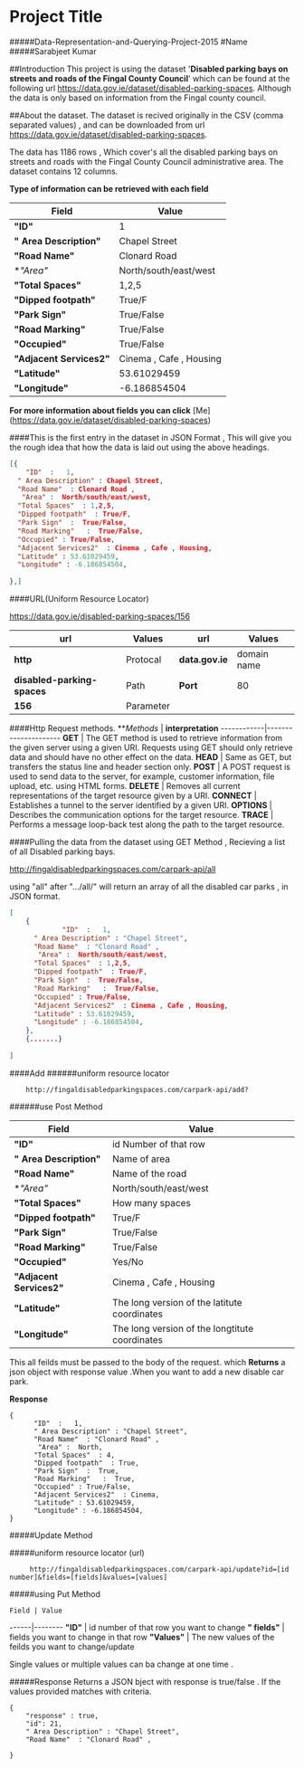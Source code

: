 # Project Title
#####Data-Representation-and-Querying-Project-2015
#Name
#####Sarabjeet Kumar

##Introduction
This project is using the dataset '**Disabled parking bays on streets and roads of the Fingal County Council**' which can be found at the following url https://data.gov.ie/dataset/disabled-parking-spaces. Although the data is only based on information from the Fingal county council.

##About the dataset.
The dataset is recived originally in the CSV (comma separated values) , and can be downloaded from url https://data.gov.ie/dataset/disabled-parking-spaces.

The data has 1186 rows , Which cover's all the disabled parking bays on streets and roads with the Fingal County Council administrative area. The dataset contains 12 columns.

**Type of information can be retrieved with each field**

Field | Value
------|--------
**"ID"**   |  1
**" Area Description"**  |  Chapel Street
**"Road Name"**   |  Clonard Road 
 **"Area"*   |  North/south/east/west
**"Total Spaces"**  | 1,2,5
**"Dipped footpath"**   | True/F
**"Park Sign"**  |  True/False
**"Road Marking"**   |  True/False
**"Occupied"**  | True/False
**"Adjacent Services2"**  | Cinema , Cafe , Housing
**"Latitude"**  | 53.61029459
**"Longitude"**  | -6.186854504

**For more information about fields you can click**  [Me] (https://data.gov.ie/dataset/disabled-parking-spaces)

####This is the first entry in the dataset in JSON Format , This will give you the rough idea that how the data is laid out using the above headings.

```json
[{
    "ID"  :   1,
  " Area Description" : Chapel Street,
  "Road Name"  : Clonard Road ,
   "Area" :  North/south/east/west,
  "Total Spaces"  : 1,2,5,
  "Dipped footpath"  : True/F,
  "Park Sign"  :  True/False,
  "Road Marking"   :  True/False,
  "Occupied" : True/False,
  "Adjacent Services2"  : Cinema , Cafe , Housing,
  "Latitude" : 53.61029459,
  "Longitude" : -6.186854504,
    
},]
```

####URL(Uniform Resource Locator)

https://data.gov.ie/disabled-parking-spaces/156

**url** | **Values**    | **url** |  **Values**
---------|------------|-----------------|----------
**http** | Protocal   |  **data.gov.ie** | domain name 
**disabled-parking-spaces** | Path    |   **Port** | 80
**156**  | Parameter |    


####Http Request methods.
***Methods* | **interpretation**
------------|---------------------
**GET**     |  The GET method is used to retrieve information from the given server using a given URI. Requests using GET should only retrieve data and should have no other effect on the data. 
**HEAD**    |   Same as GET, but transfers the status line and header section only.
**POST**    |   A POST request is used to send data to the server, for example, customer information, file upload, etc. using HTML forms.
**DELETE**  |  Removes all current representations of the target resource given by a URI.
**CONNECT** |  Establishes a tunnel to the server identified by a given URI.
**OPTIONS** |  Describes the communication options for the target resource.
**TRACE**   |  Performs a message loop-back test along the path to the target resource.





####Pulling the data from the dataset using GET Method , Recieving a list of all Disabled parking bays.

http://fingaldisabledparkingspaces.com/carpark-api/all

using "all" after ".../all/" will return an array of all the disabled car parks , in JSON format.


```json
[
    {
             "ID"  :   1,
      " Area Description" : "Chapel Street",
      "Road Name"  : "Clonard Road" ,
       "Area" :  North/south/east/west,
      "Total Spaces"  : 1,2,5,
      "Dipped footpath"  : True/F,
      "Park Sign"  :  True/False,
      "Road Marking"   :  True/False,
      "Occupied" : True/False,
      "Adjacent Services2"  : Cinema , Cafe , Housing,
      "Latitude" : 53.61029459,
      "Longitude" : -6.186854504,
    },
    {.......}
    
]
```
####Add 
######uniform resource locator 

        http://fingaldisabledparkingspaces.com/carpark-api/add?
   
######use Post Method


Field | Value
------|--------
**"ID"**   | id Number of that row
**" Area Description"**  |  Name of area
**"Road Name"**   |  Name of the road  
**"Area"*   |  North/south/east/west
**"Total Spaces"**  | How many spaces
**"Dipped footpath"**   | True/F
**"Park Sign"**  |  True/False
**"Road Marking"**   |  True/False
**"Occupied"**  | Yes/No
**"Adjacent Services2"**  | Cinema , Cafe , Housing
**"Latitude"**  | The long version of the latitute coordinates
**"Longitude"**  | The long version of the longtitute coordinates


This all feilds must be passed to the body of the request. which **Returns** a json object with response value .When you want to add a new disable car park.

**Response**

````
{
      "ID"  :   1,
      " Area Description" : "Chapel Street",
      "Road Name"  : "Clonard Road" ,
       "Area" :  North,
      "Total Spaces"  : 4,
      "Dipped footpath"  : True,
      "Park Sign"  :  True,
      "Road Marking"   :  True,
      "Occupied" : True/False,
      "Adjacent Services2"  : Cinema, 
      "Latitude" : 53.61029459,
      "Longitude" : -6.186854504,
}
````

#####Update Method

#####uniform resource locator (url) <Structure>
    
         http://fingaldisabledparkingspaces.com/carpark-api/update?id=[id number]&fields=[fields]&values=[values]


#####using Put Method
    
    Field | Value
------|--------
**"ID"**   |  id number of that row you want to change
**" fields"**  |  fields you want to change in that row 
**"Values"**   |  The new values of the feilds you want to change/update 

Single values or multiple values can ba change at one time .

#####Response
Returns a JSON bject with response is true/false . If the values provided matches with criteria.

```
{
    "response" : true,
    "id": 21,
    " Area Description" : "Chapel Street",
    "Road Name"  : "Clonard Road" ,

}


```


    
    



  


